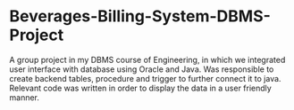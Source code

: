 # Beverages-Billing-System-DBMS-Project
A group project in my DBMS course of Engineering, in which we integrated user interface with database using Oracle and Java. Was responsible to create backend tables, procedure and trigger to further connect it to java. Relevant code was written in order to display the data in a user friendly manner.
